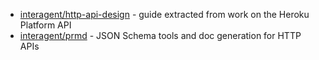 * [interagent/http-api-design](https://github.com/interagent/http-api-design) - guide extracted from work on the Heroku Platform API 
* [interagent/prmd](https://github.com/interagent/prmd) -  JSON Schema tools and doc generation for HTTP APIs 
